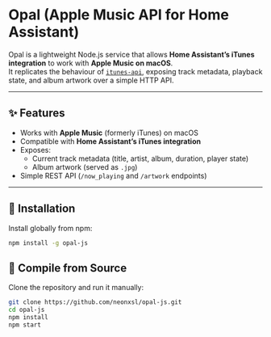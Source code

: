 # Opal (Apple Music API for Home Assistant)

Opal is a lightweight Node.js service that allows **Home Assistant’s iTunes integration** to work with **Apple Music on macOS**.  
It replicates the behaviour of [`itunes-api`](https://github.com/maddox/itunes-api), exposing track metadata, playback state, and album artwork over a simple HTTP API.

---

## ✨ Features
- Works with **Apple Music** (formerly iTunes) on macOS  
- Compatible with **Home Assistant’s iTunes integration**  
- Exposes:
  - Current track metadata (title, artist, album, duration, player state)
  - Album artwork (served as `.jpg`)  
- Simple REST API (`/now_playing` and `/artwork` endpoints)  

---

## 🚀 Installation

Install globally from npm:

```bash
npm install -g opal-js
```

## 🔨 Compile from Source

Clone the repository and run it manually:

```bash
git clone https://github.com/neonxsl/opal-js.git
cd opal-js
npm install
npm start
```
